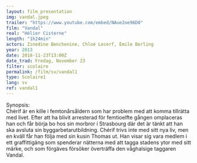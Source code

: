 ```yaml
---
layout: film_presentation
img: vandal.jpeg
trailer: "https://www.youtube.com/embed/NAue2oe96D0"
film: "Vandal"
real: "Hélier Cisterne"
length: "1h24min"
actors: Zinedine Benchenine, Chloé Lecerf, Émile Berling
year: 2013
date: 2018-11-23T13:00Z
date_trad: Fredag, November 23
filter: scolaire
permalink: /film/sv/vandal1
type: Scolaire1
lang: sv
ref: vandal1
---
```



<span class="name"> Synopsis:</span> <br/>
<span class="resumefilm"> Chérif är en kille i femtonårsåldern som har problem med att komma tillrätta med livet. Efter att ha blivit arresterad för femtioelfte gången omplaceras han och får börja bo hos sin morbror i Strasbourg där det är tänkt att han ska avsluta sin byggarbetarutbildning. Chérif trivs inte med sitt nya liv, men en kväll får han följa med sin kusin Thomas ut. Han visar sig vara medlem i ett graffittigäng som spenderar nätterna med att tagga stadens ytor med sitt märke, och som förgäves försöker överträffa den våghalsige taggaren Vandal. </span>
